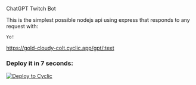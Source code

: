 ChatGPT Twitch Bot

This is the simplest possible nodejs api using express that responds to any request with: 
```
Yo!
```

https://gold-cloudy-colt.cyclic.app/gpt/:text


### Deploy it in 7 seconds: 

[![Deploy to Cyclic](https://deploy.cyclic.app/button.svg)](https://deploy.cyclic.app/)
